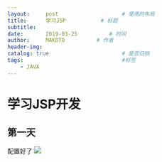 ```yaml
---
layout:     post   				    # 使用的布局
title:      学习JSP			# 标题 
subtitle:   
date:       2019-03-25			# 时间
author:     MAKOTO			# 作者
header-img: 
catalog: true 						# 是否归档
tags:								#标签
    - JAVA
---
```


# 学习JSP开发
## 第一天
配置好了
![](https://ws1.sinaimg.cn/large/006tKfTcly1g1exymr1zsj31c00u0adm.jpg)

